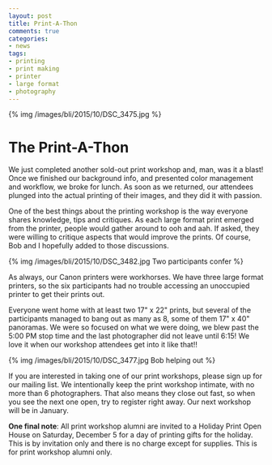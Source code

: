 ```yaml
---
layout: post
title: Print-A-Thon
comments: true
categories:
- news
tags:
- printing
- print making
- printer
- large format
- photography
---
```


{% img /images/bli/2015/10/DSC_3475.jpg %}

# The Print-A-Thon

We just completed another sold-out print workshop and, man, was it a blast! Once we finished our background info, and presented color management and workflow, we broke for lunch. As soon as we returned, our attendees plunged into the actual printing of their images, and they did it with passion.

<!--more-->

One of the best things about the printing workshop is the way everyone shares knowledge, tips and critiques. As each large format print emerged from the printer, people would gather around to ooh and aah. If asked, they were willing to critique aspects that would improve the prints. Of course, Bob and I hopefully added to those discussions. 

{% img /images/bli/2015/10/DSC_3482.jpg Two participants confer %}

As always, our Canon printers were workhorses. We have three large format printers, so the six participants had no trouble accessing an unoccupied printer to get their prints out. 

Everyone went home with at least two 17" x 22" prints, but several of the participants managed to bang out as many as 8, some of them 17" x 40" panoramas. We were so focused on what we were doing, we blew past the 5:00 PM stop time and the last photographer did not leave until 6:15! We love it when our workshop attendees get into it like that!!

{% img /images/bli/2015/10/DSC_3477.jpg Bob helping out %}

If you are interested in taking one of our print workshops, please sign up for our mailing list. We intentionally keep the print workshop intimate, with no more than 6 photographers. That also means they close out fast, so when you see the next one open, try to register right away. Our next workshop will be in January. 

**One final note**: All print workshop alumni are invited to a Holiday Print Open House on Saturday, December 5 for a day of printing gifts for the holiday. This is by invitation only and there is no charge except for supplies. This is for print workshop alumni only. 
